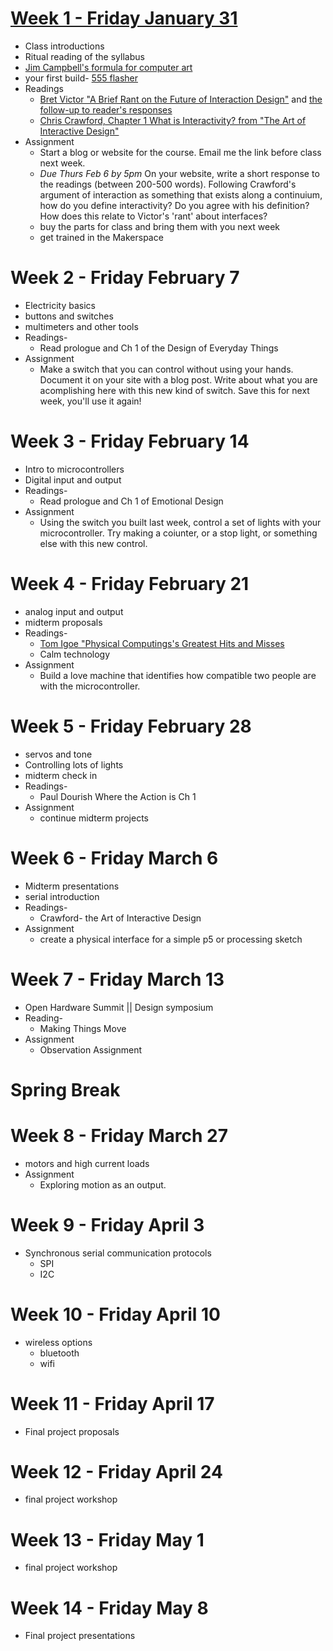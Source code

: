 # [Week 1 - Friday January 31](week1.md)
* Class introductions
* Ritual reading of the syllabus
* [Jim Campbell's formula for computer art](https://www.jimcampbell.tv/portfolio/miscellaneous_references/)
* your first build- [555 flasher](/week1/apc.md)
* Readings
  * [Bret Victor "A Brief Rant on the Future of Interaction Design"](http://worrydream.com/ABriefRantOnTheFutureOfInteractionDesign/) and [the follow-up to reader's responses](http://worrydream.com/ABriefRantOnTheFutureOfInteractionDesign/responses.html)
  * [Chris Crawford, Chapter 1 What is Interactivity? from "The Art of Interactive Design"](https://ebookcentral-proquest-com.proxy.library.nyu.edu/lib/nyulibrary-ebooks/reader.action?docID=273475&ppg=25)
* Assignment
  * Start a blog or website for the course. Email me the link before class next week.
  * _Due Thurs Feb 6 by 5pm_ On your website, write a short response to the readings (between 200-500 words). Following Crawford's argument of interaction as something that exists along a continuium, how do you define interactivity? Do you agree with his definition? How does this relate to Victor's 'rant' about interfaces?
  * buy the parts for class and bring them with you next week
  * get trained in the Makerspace

# Week 2 - Friday February 7
* Electricity basics
* buttons and switches
* multimeters and other tools
* Readings- 
  * Read prologue and Ch 1 of the Design of Everyday Things
* Assignment
  * Make a switch that you can control without using your hands. Document it on your site with a blog post. Write about what you are acomplishing here with this new kind of switch. Save this for next week, you'll use it again!

# Week 3 - Friday February 14
* Intro to microcontrollers
* Digital input and output 
* Readings- 
  * Read prologue and Ch 1 of Emotional Design
* Assignment
  * Using the switch you built last week, control a set of lights with your microcontroller. Try making a coiunter, or a stop light, or something else with this new control.  

# Week 4 - Friday February 21
* analog input and output
* midterm proposals
* Readings- 
  * [Tom Igoe "Physical Computings's Greatest Hits and Misses](https://www.tigoe.com/blog/category/physicalcomputing/176/)
  * Calm technology
* Assignment
  * Build a love machine that identifies how compatible two people are with the microcontroller.

# Week 5 - Friday February 28
* servos and tone
* Controlling lots of lights 
* midterm check in
* Readings- 
  * Paul Dourish Where the Action is Ch 1
* Assignment
  * continue midterm projects

# Week 6 - Friday March 6
* Midterm presentations
* serial introduction
* Readings- 
  * Crawford- the Art of Interactive Design
* Assignment
  * create a physical interface for a simple p5 or processing sketch
 
# Week 7 - Friday March 13
* Open Hardware Summit || Design symposium 
* Reading-
  * Making Things Move
* Assignment
  * Observation Assignment
 
# Spring Break

# Week 8 - Friday March 27
* motors and high current loads
* Assignment
  * Exploring motion as an output.
 
# Week 9 - Friday April 3
* Synchronous serial communication protocols
  * SPI
  * I2C

# Week 10 - Friday April 10
* wireless options
  * bluetooth
  * wifi

# Week 11 - Friday April 17
* Final project proposals

# Week 12 - Friday April 24
* final project workshop

# Week 13 - Friday May 1
* final project workshop

# Week 14 - Friday May 8
* Final project presentations 
